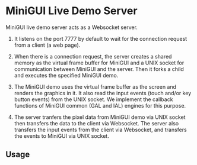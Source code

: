 # MiniGUI Live Demo Server

MiniGUI live demo server acts as a Websocket server.

1. It listens on the port 7777 by default to wait for the connection request
   from a client (a web page).

2. When there is a connection request, the server creates a shared memory 
   as the virtual frame buffer for MiniGUI and a UNIX socket for communication
   between MiniGUI and the server. Then it forks a child and executes the 
   specified MiniGUI demo.

3. The MiniGUI demo uses the virtual frame buffer as the screen and renders
   the graphics in it. It also read the input events (touch and/or key 
   button events) from the UNIX socket. We implement the callback functions 
   of MiniGUI common (GAL and IAL) engines for this purpose.

4. The server tranfers the pixel data from MiniGUI demo via UNIX socket
   then transfers the data to the client via Websocket. The server also
   transfers the input events from the client via Websocket, and transfers
   the events to MiniGUI via UNIX socket.

## Usage

